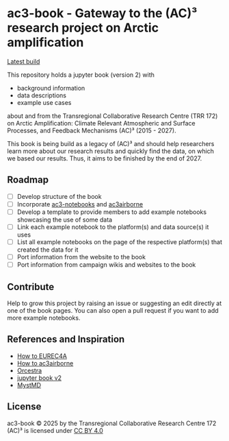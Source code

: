 # ac3-book - Gateway to the (AC)³ research project on Arctic amplification

[Latest build](https://ac3-tr.github.io/ac3-book/)

This repository holds a jupyter book (version 2) with 

- background information
- data descriptions
- example use cases

about and from the Transregional Collaborative Research Centre (TRR 172) on Arctic Amplification: Climate Relevant Atmospheric and Surface Processes, and Feedback Mechanisms (AC)³ (2015 - 2027).

This book is being build as a legacy of (AC)³ and should help researchers learn more about our research results and quickly find the data, on which we based our results.
Thus, it aims to be finished by the end of 2027.

## Roadmap

- [ ] Develop structure of the book
- [ ] Incorporate [ac3-notebooks](xref:ac3notebooks) and [ac3airborne](xref:ac3airborne)
- [ ] Develop a template to provide members to add example notebooks showcasing the use of some data
- [ ] Link each example notebook to the platform(s) and data source(s) it uses
- [ ] List all example notebooks on the page of the respective platform(s) that created the data for it
- [ ] Port information from the website to the book
- [ ] Port information from campaign wikis and websites to the book

## Contribute

Help to grow this project by raising an issue or suggesting an edit directly at one of the book pages.
You can also open a pull request if you want to add more example notebooks.

## References and Inspiration

- [How to EUREC4A](https://howto.eurec4a.eu/intro.html)
- [How to ac3airborne](https://igmk.github.io/how_to_ac3airborne/intro.html)
- [Orcestra](https://orcestra-campaign.org/intro.html)
- [jupyter book v2](https://next.jupyterbook.org/)
- [MystMD](https://mystmd.org/)

## License

 ac3-book © 2025 by the Transregional Collaborative Research Centre 172 (AC)³ is licensed under [CC BY 4.0](https://creativecommons.org/licenses/by/4.0/?ref=chooser-v1) 